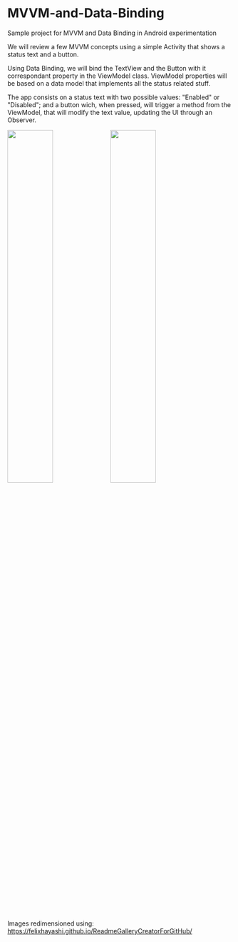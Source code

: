 # MVVM-and-Data-Binding
Sample project for MVVM and Data Binding in Android experimentation


We will review a few MVVM concepts using a simple Activity that shows a status text and a button.

Using Data Binding, we will bind the TextView and the Button with it correspondant property in the ViewModel class.
ViewModel properties will be based on a data model that implements all the status related stuff.

The app consists on a status text with two possible values: "Enabled" or  "Disabled"; and a button wich, when pressed, will trigger a method from the ViewModel, that will modify the text value, updating the UI through an Observer.

<img src="https://user-images.githubusercontent.com/13170751/80427696-9ada2800-88e8-11ea-8cb6-5bcf50755812.png" width="45%"></img> <img src="https://user-images.githubusercontent.com/13170751/80427697-9b72be80-88e8-11ea-9509-de63f6b3f45f.png" width="45%"></img> 

Images redimensioned using:
https://felixhayashi.github.io/ReadmeGalleryCreatorForGitHub/
